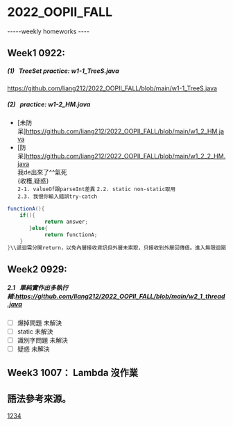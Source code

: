 # 2022_OOPII_FALL
-----weekly homeworks ----
## Week1 0922:
##### (1) &nbsp; TreeSet practice: w1-1_TreeS.java
https://github.com/liang212/2022_OOPII_FALL/blob/main/w1-1_TreeS.java
##### (2) &nbsp; practice:  w1-2_HM.java
* [未防呆]https://github.com/liang212/2022_OOPII_FALL/blob/main/w1_2_HM.java
* [防呆]https://github.com/liang212/2022_OOPII_FALL/blob/main/w1_2_2_HM.java  
    我de出來了^^氣死  
    {收穫,疑惑}  
    `2-1. valueOf跟parseInt差異`
`2.2. static non-static取用`  
`2.3. 我恨你輸入錯誤try-catch `
```JAVA
functionA(){
    if(){
            return answer;
       }else{
            return functionA;
    }
}\\遞迴需分開return，以免內層接收資訊但外層未索取，只接收到外層回傳值。進入無限迴圈。
``` 
## Week2 0929:
##### 2.1 &nbsp; 單純實作出多執行緒:https://github.com/liang212/2022_OOPII_FALL/blob/main/w2_1_thread.java
- [ ] 爆掉問題 未解決
- [ ] static 未解決
- [ ] 識別字問題 未解決
- [ ] 疑惑 未解決
## Week3 1007：&nbsp;Lambda 沒作業

## 語法參考來源。  
[1](https://blog.csdn.net/u012067966/article/details/50736647)[2](https://www.casper.tw/development/2019/11/23/ten-mins-learn-markdown/)[3](https://ithelp.ithome.com.tw/articles/10203758)[4](https://markdown.tw/)

